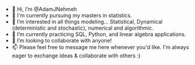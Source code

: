 - 👋 Hi, I’m @AdamJNehmeh
- 👀 I'm currently pursuing my masters in statistics.
- 👀 I’m interested in all things modeling... Statistical, Dynamical (deterministic and stochastic), numerical and algorithmic.
- 🌱 I’m currently practicing SQL, Python, and linear algebra applications.
- 💞️ I’m looking to collaborate with anyone! 
- 📫 Please feel free to message me here whenever you'd like. I'm always eager to exchange ideas & collaborate with others :)

<!---
AdamJNehmeh/AdamJNehmeh is a ✨ special ✨ repository because its `README.md` (this file) appears on your GitHub profile.
You can click the Preview link to take a look at your changes.
--->
